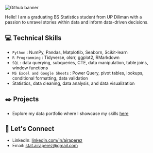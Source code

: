 ![Github banner](https://github.com/airaperez/airaperez/assets/110292677/798996f5-2c2e-45e7-b906-7b214664f561)

Hello! I am a graduating BS Statistics student from UP Diliman with a passion to unravel stories within data and inform data-driven decisions.

## :computer: Technical Skills
* `Python` : NumPy, Pandas, Matplotlib, Seaborn, Scikit-learn
* `R Programming` : Tidyverse, olsrr, ggplot2, RMarkdown
* `SQL` : data querying, subqueries, CTE, data manipulation, table joins, window functions
* `MS Excel and Google Sheets` : Power Query, pivot tables, lookups, conditional formatting, data validation
* Statistics, data cleaning, data analysis, and data visualization

## :black_nib: Projects
* Explore my data portfolio where I showcase my skills [here](https://github.com/airaperez/Portfolio-Projects)

## :envelope_with_arrow: Let's Connect
* LinkedIn: [linkedin.com/in/airaperez](https://www.linkedin.com/in/airaperez/)
* Email: stat.airaperez@gmail.com
